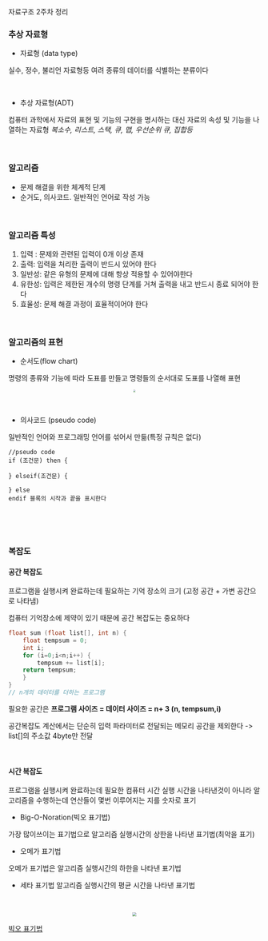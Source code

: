 자료구조 2주차 정리



### 추상 자료형

* 자료형 (data type)

실수, 정수, 불리언 자료형등 여려 종류의 데이터를 식별하는 분류이다

&nbsp;

* 추상 자료형(ADT)

컴퓨터 과학에서 자료의 표현 및 기능의 구현을 명시하는 대신 자료의 속성 및 기능을 나열하는 자료형 *복소수, 리스트, 스택, 큐, 맵, 우선순위 큐, 집합등*

&nbsp;

### 알고리즘

* 문제 해결을 위한 체계적 단계
* 순거도, 의사코드. 일반적인 언어로 작성 가능

&nbsp;

### 알고리즘 특성

1. 입력 : 문제와 관련된 입력이 0개 이상 존재
2. 출력: 입력을 처리한 출력이 반드시 있어야 한다
3. 일반성: 같은 유형의 문제에 대해 항상 적용할 수 있어야한다
4. 유한성: 입력은 제한된 개수의 명령 단계를 거쳐 출력을 내고 반드시 종료 되어야 한다
5. 효율성: 문제 해결 과정이 효율적이어야 한다

&nbsp;

### 알고리즘의 표현

* 순서도(flow chart)

명령의 종류와 기능에 따라 도표를 만들고 명령들의 순서대로 도표를 나열해 표현

<center>
<img src="https://user-images.githubusercontent.com/80758613/232324002-cc17c456-e8a0-417d-b3b6-0e9b7b57c95b.png" style="zoom:30%;">
</center>


&nbsp;

* 의사코드 (pseudo code)

일반적인 언어와 프로그래밍 언어를 섞어서 만듦(특정 규칙은 없다)

``` pseudocode
//pseudo code
if (조건문) then {

} elseif(조건문) {

} else
endif 블록의 시작과 끝을 표시한다
```

&nbsp;

&nbsp;

### 복잡도

#### 공간 복잡도

프로그램을 실행시켜 완료하는데 필요하는 기억 장소의 크기 (고정 공간 + 가변 공간으로 나타냄)

컴퓨터 기억장소에 제약이 있기 때문에 공간 복잡도는 중요하다

``` c
float sum (float list[], int n) {
	float tempsum = 0;
	int i;
	for (i=0;i<n;i++) {
		tempsum += list[i];
	return tempsum;
	}
}
// n개의 데이터를 더하는 프로그램
```

필요한 공간은 **프로그램 사이즈 = 데이터 사이즈 = n+ 3 (n, tempsum,i)** 

공간복잡도 계산에서는 단순히 입력 파라미터로 전달되는 메모리 공간을 제외한다 -> list[]의 주소값 4byte만 전달



&nbsp;

#### 시간 복잡도

프로그램을 실행시켜 완료하는데 필요한 컴퓨터 시간 실행 시간을 나타낸것이 아니라 알고리즘을 수행하는데 연산들이 몇번 이루어지는 지를 숫자로 표기

* Big-O-Noration(빅오 표기법)

가장 많이쓰이는 표기법으로 알고리즘 실행시간의 상한을 나타낸 표기법(최악을 표기)

* 오메가 표기법

오메가 표기법은 알고리즘 실행시간의 하한을 나타낸 표기법

* 세타 표기법 알고리즘 실행시간의 평균 시간을 나타낸 표기법

&nbsp;

<center>
<img src="https://user-images.githubusercontent.com/80758613/232326567-1d1cb55f-fe84-465c-b9d0-f94e342a124c.png" style="zoom:50%;">
</center>


[빅오 표기법](https://minnnning.github.io/자료구조와%20알고리즘/2021/12/27/bigO.html)

&nbsp;


